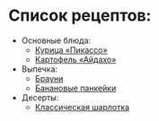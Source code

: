 # Список рецептов:

- Основные блюда:
	- [Курица «Пикассо»](picasso.md)
	- [Картофель «Айдахо»](Idaho_potato.md)
- Выпечка:
	- [Брауни](brownie.md)
	- [Банановые панкейки](banana_pancakes.md)
- Десерты:
	- [Классическая шарлотка](charlotte.md)
